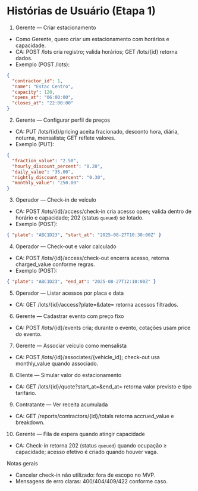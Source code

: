 # Histórias de Usuário (Etapa 1)

1) Gerente — Criar estacionamento
- Como Gerente, quero criar um estacionamento com horários e capacidade.
- CA: POST /lots cria registro; valida horários; GET /lots/{id} retorna dados.
- Exemplo (POST /lots):
```json
{
  "contractor_id": 1,
  "name": "Estac Centro",
  "capacity": 120,
  "opens_at": "06:00:00",
  "closes_at": "22:00:00"
}
```

2) Gerente — Configurar perfil de preços
- CA: PUT /lots/{id}/pricing aceita fracionado, desconto hora, diária, noturna, mensalista; GET reflete valores.
- Exemplo (PUT):
```json
{
  "fraction_value": "2.50",
  "hourly_discount_percent": "0.20",
  "daily_value": "35.00",
  "nightly_discount_percent": "0.30",
  "monthly_value": "250.00"
}
```

3) Operador — Check-in de veículo
- CA: POST /lots/{id}/access/check-in cria acesso open; valida dentro de horário e capacidade; 202 (status `queued`) se lotado.
- Exemplo (POST):
```json
{ "plate": "ABC1D23", "start_at": "2025-08-27T10:30:00Z" }
```

4) Operador — Check-out e valor calculado
- CA: POST /lots/{id}/access/check-out encerra acesso, retorna charged_value conforme regras.
- Exemplo (POST):
```json
{ "plate": "ABC1D23", "end_at": "2025-08-27T12:10:00Z" }
```

5) Operador — Listar acessos por placa e data
- CA: GET /lots/{id}/access?plate=&date= retorna acessos filtrados.

6) Gerente — Cadastrar evento com preço fixo
- CA: POST /lots/{id}/events cria; durante o evento, cotações usam price do evento.

7) Gerente — Associar veículo como mensalista
- CA: POST /lots/{id}/associates/{vehicle_id}; check-out usa monthly_value quando associado.

8) Cliente — Simular valor do estacionamento
- CA: GET /lots/{id}/quote?start_at=&end_at= retorna valor previsto e tipo tarifário.

9) Contratante — Ver receita acumulada
- CA: GET /reports/contractors/{id}/totals retorna accrued_value e breakdown.

10) Gerente — Fila de espera quando atingir capacidade
- CA: Check-in retorna 202 (status `queued`) quando ocupação ≥ capacidade; acesso efetivo é criado quando houver vaga.

Notas gerais
- Cancelar check-in não utilizado: fora de escopo no MVP.
- Mensagens de erro claras: 400/404/409/422 conforme caso.
